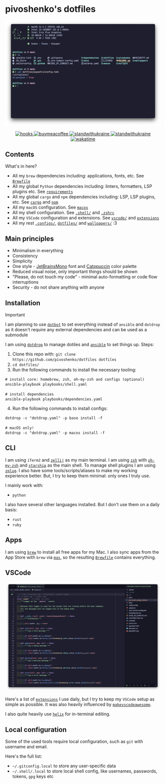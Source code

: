 # pivoshenko's dotfiles

<p align="center">
  <img alt="hyperjs" src="https://raw.githubusercontent.com/pivoshenko/dotfiles/master/docs/assets/hyperjs.png">
</p>

<p align="center">
    <a href="https://github.com/pivoshenko/dotfiles/blob/main/.pre-commit-config.yaml">
        <img alt="hooks" src="https://img.shields.io/badge/pre--commit-enabled-brightgreen?logo=pre-commit">
    </a>
    <a href="https://www.buymeacoffee.com/pivoshenko" target="_blank">
        <img alt="buymeacoffee" src="https://img.shields.io/badge/buy_me_-a_coffee-ff6964?logo=buymeacoffee">
    </a>
    <a href="https://stand-with-ukraine.pp.ua/">
        <img alt="standwithukraine" src="https://img.shields.io/badge/Support-Ukraine-FFD500?style=flat&labelColor=005BBB">
    </a>
    <a href="https://stand-with-ukraine.pp.ua">
        <img alt="standwithukraine" src="https://img.shields.io/badge/made_in-Ukraine-ffd700.svg?labelColor=0057b7">
    </a>
    <a href="https://wakatime.com/badge/user/9862508c-0a86-427a-929c-46186f2d191a/project/24b39197-a8f6-4f01-80d7-3b47449a9d04">
        <img alt="wakatime" src="https://wakatime.com/badge/user/9862508c-0a86-427a-929c-46186f2d191a/project/24b39197-a8f6-4f01-80d7-3b47449a9d04.svg">
    </a>
</p>

## Contents

What's in here?

- All my `brew` dependencies including: applications, fonts, etc. See [`Brewfile`]
- All my global `Python` dependencies including: linters, formatters, LSP plugins etc. See [`requirements`]
- All my global `cargo` and `npm` dependencies including: LSP, LSP plugins, etc. See [`cargo`] and [`npm`]
- All my `macOS` configuration. See [`macos`]
- All my shell configuration. See [`.shell/`] and [`.zshrc`]
- All my `VSCode` configuration and extensions. See [`vscode/`] and [`extensions`]
- All my rest [`.configs/`], [`dotfiles/`] and [`wallpapers/`] :3

## Main principles

- Minimalism in everything
- Consistency
- Simplicity
- One style - [JetBrainsMono] font and [Catppuccin] color palette
- Reduced visual noise, only important things should be shown
- "Please, do not touch my code" - minimal auto-formatting or code flow interruptions
- Security - do not share anything with anyone

## Installation

> [!IMPORTANT]
> I am planning to use [`dotbot`] to set everything instead of `ansible` and `dotdrop` as it doesn't require any external dependencies and can be used as a submodule

I am using [`dotdrop`] to manage dotiles and [`ansible`] to set things up. Steps:

1. Clone this repo with: `git clone https://github.com/pivoshenko/dotfiles dotfiles`
2. `cd dotfiles/`
3. Run the following commands to install the necessary tooling:

```shell
# install core: homebrew, zsh, oh-my-zsh and configs (optional)
ansible-playbook playbooks/shell.yaml

# install dependencies
ansible-playbook playbooks/dependencies.yaml
```
4. Run the following commands to install configs:

```shell
dotdrop -c "dotdrop.yaml" -p base install -f

# macOS only!
dotdrop -c "dotdrop.yaml" -p macos install -f
```

## CLI

I am using `iTerm2` and [`zellij`] as my main terminal.
I am using [`zsh`] with [`oh-my-zsh`] and [`starship`] as the main shell. To manage shell plugins I am using [`zplug`].
I also have some tools/scripts/aliases to make my working experience better.
But, I try to keep them minimal: only ones I truly use.

I mainly work with:

- `python`

I also have several other languages installed. But I don't use them on a daily basis:

- `rust`
- `ruby`

## Apps

I am using [`brew`] to install all free apps for my Mac.
I also sync apps from the App Store with `brew` via [`mas`], so the resulting [`Brewfile`] contains everything.

## VSCode

<p align="center">
  <img alt="vscode" src="https://raw.githubusercontent.com/pivoshenko/dotfiles/master/docs/assets/vscode.png">
</p>

Here's a list of [`extensions`] I use daily, but I try to keep my `VSCode` setup as simple as possible.
It was also heavily influenced by [`makevscodeawesome`].

I also quite heavily use [`helix`] for in-terminal editing.

## Local configuration

Some of the used tools require local configuration, such as `git` with username and email.

Here's the full list:

- `~/.gitconfig.local` to store any user-specific data
- `~/.shell/.local` to store local shell config, like usernames, passwords, tokens, `gpg` keys etc

[`Brewfile`]: https://github.com/pivoshenko/dotfiles/blob/main/dependencies/Brewfile
[`requirements`]: https://github.com/pivoshenko/dotfiles/blob/main/dependencies/requirements.txt
[`cargo`]: https://github.com/pivoshenko/dotfiles/blob/main/playbooks/dependencies.yaml#L17-L22
[`npm`]: https://github.com/pivoshenko/dotfiles/blob/main/playbooks/dependencies.yaml#L30-L51
[`macos`]: https://github.com/pivoshenko/dotfiles/blob/main/macos/settings.sh
[`.shell/`]: https://github.com/pivoshenko/dotfiles/tree/main/dotfiles/.shell
[`.zshrc`]: https://github.com/pivoshenko/dotfiles/tree/main/dotfiles/.zshrc
[`vscode/`]: https://github.com/pivoshenko/dotfiles/tree/main/dotfiles/vscode
[`extensions`]: https://github.com/pivoshenko/dotfiles/blob/main/dependencies/Brewfile#L229-L292
[extensions]: https://github.com/pivoshenko/dotfiles/blob/main/dependencies/Brewfile#L229-L292
[`.configs/`]: https://github.com/pivoshenko/dotfiles/tree/main/dotfiles/.config
[`dotfiles/`]: https://github.com/pivoshenko/dotfiles/tree/main/dotfiles
[JetBrainsMono]: https://www.jetbrains.com/lp/mono/
[Catppuccin]: https://github.com/catppuccin/catppuccin
[`dotdrop`]: https://github.com/deadc0de6/dotdrop
[`ansible`]: https://github.com/ansible/ansible
[`dotbot`]: https://github.com/anishathalye/dotbot
[`hyper.js`]: https://hyper.is
[`zsh`]: https://github.com/zsh-users/zsh
[`oh-my-zsh`]: https://github.com/robbyrussell/oh-my-zsh
[`starship`]: https://starship.rs
[`zplug`]: https://github.com/zplug/zplug
[`brew`]: https://brew.sh/
[`mas`]: https://formulae.brew.sh/formula/mas
[`docker`]: https://formulae.brew.sh/cask/docker
[`helix`]: https://helix-editor.com
[`wallpapers/`]: https://github.com/pivoshenko/dotfiles/blob/main/wallpapers
[`makevscodeawesome`]: https://makevscodeawesome.com
[`zellij`]: https://zellij.dev
